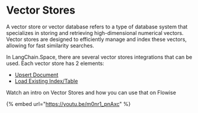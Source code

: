 # Vector Stores

A vector store or vector database refers to a type of database system that specializes in storing and retrieving high-dimensional numerical vectors. Vector stores are designed to efficiently manage and index these vectors, allowing for fast similarity searches.

In LangChain.Space, there are several vector stores integrations that can be used. Each vector store has 2 elements:

* [Upsert Document](../use-cases/web-scrape-qna.md#upsert-flow)
* [Load Existing Index/Table](../use-cases/web-scrape-qna.md#load-existing-index-flow)

Watch an intro on Vector Stores and how you can use that on Flowise

{% embed url="https://youtu.be/m0nr1_pnAxc" %}
